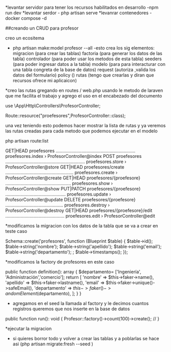 *levantar servidor para tener los recursos habilitados en desarrollo -npm run dev
*levantar serdor - php artisan serve
\*levanrar contenedores - docker compose -d

##creando un CRUD para profesor

creo un ecositema

-   php artisan make:model profesor --all
    -esto crea los sig elementos:
    migracion (para crear las tablas)
    factoria (para generar los datos de las tabla)
    controlador (para poder usar los metodos de esta tabla)
    seeders (para poder ingresar datos a la tabla)
    modelo (para para interacturar con una tabla congreta de la base de datos)
    request (autoriza ,valida los datos del formulario)
    policy ()
    rutas (tengo que crearlas y diran que recursos ofrece mi aplicaicon)

\*creo las rutas gregando en routes / web.php usando le metodo de laraven que me facilita el trabajo y agrego el uso en el
encabezado del documento

use \App\Http\Controllers\ProfesorController;

Route::resource("proefesores",ProfesorController::class);

una vez teniendo esto podemos hacer mostrar la lista de rutas y ya veremos las rutas creadas para cada metodo que podemos ejecutar en el modelo

php artisan route:list

GET|HEAD proefesores .............................................................. proefesores.index › ProfesorController@index
POST proefesores .............................................................. proefesores.store › ProfesorController@store
GET|HEAD proefesores/create ..................................................... proefesores.create › ProfesorController@create
GET|HEAD proefesores/{proefesore} ................................................... proefesores.show › ProfesorController@show
PUT|PATCH proefesores/{proefesore} ............................................... proefesores.update › ProfesorController@update
DELETE proefesores/{proefesore} ............................................. proefesores.destroy › ProfesorController@destroy
GET|HEAD proefesores/{proefesore}/edit .............................................. proefesores.edit › ProfesorController@edit

\*modificamos la migracion con los datos de la tabla que se va a crear en teste caso

Schema::create('profesores', function (Blueprint $table) {
$table->id();
$table->string('nombre');
$table->string('apellido');
$table->string('email');
$table->string('departamento');
; $table->timestamps();
});

\*modificamos la factory de profesores en este caso

public function definition(): array
{
$departamento= ['Ingeniería', 'Administración','comercio'];
        return [
           'nombre' => $this->faker->name(),
           'apellido' => $this->faker->lastname(),
           'email' => $this->faker->unique()->safeEmail(),
           'departamento' => $this->faker()->andomElement($departamento),
];
}
}

-   agregamos en el seed la llamada al factory y le decimos cuantos registros queremos que nos inserte en la base de datos

public function run(): void
{
Profesor::factory()->count(100)->create();
//
}

\*ejecutar la migracion

-   si quieres borror todo y volver a crear las tablas y a poblarlas se hace asi (php artisan migrate:fresh --seed )
